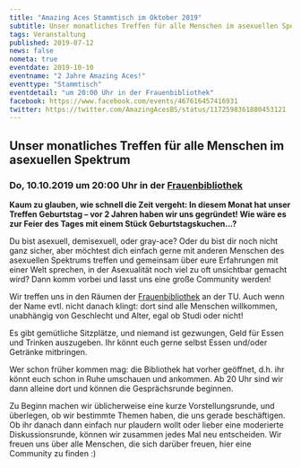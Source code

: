 ```yaml
---
title: "Amazing Aces Stammtisch im Oktober 2019"
subtitle: Unser monatliches Treffen für alle Menschen im asexuellen Spektrum
tags: Veranstaltung
published: 2019-07-12
news: false
nometa: true
eventdate: 2019-10-10
eventname: "2 Jahre Amazing Aces!"
eventtype: "Stammtisch"
eventdetail: "um 20:00 Uhr in der Frauenbibliothek"
facebook: https://www.facebook.com/events/467616457416931
twitter: https://twitter.com/AmazingAcesBS/status/1172598361880453121
---
```


## Unser monatliches Treffen für alle Menschen im asexuellen Spektrum

### Do, 10.10.2019 um 20:00 Uhr in der [Frauenbibliothek](https://www.frauenbib-bs.de)

**Kaum zu glauben, wie schnell die Zeit vergeht: In diesem Monat hat unser Treffen Geburtstag – vor 2 Jahren haben wir uns gegründet! Wie wäre es zur Feier des Tages mit einem Stück Geburtstagskuchen...?**

Du bist asexuell, demisexuell, oder gray-ace?
Oder du bist dir noch nicht ganz sicher, aber möchtest dich einfach gerne mit anderen Menschen des asexuellen Spektrums treffen und gemeinsam über eure Erfahrungen mit einer Welt sprechen, in der Asexualität noch viel zu oft unsichtbar gemacht wird?
Dann komm vorbei und lasst uns eine große Community werden!

Wir treffen uns in den Räumen der [Frauenbibliothek](https://www.frauenbib-bs.de) an der TU. Auch wenn der Name evtl. nicht danach klingt: dort sind alle Menschen willkommen, unabhängig von Geschlecht und Alter, egal ob Studi oder nicht!

Es gibt gemütliche Sitzplätze, und niemand ist gezwungen, Geld für Essen und Trinken auszugeben. Ihr könnt euch gerne selbst Essen und/oder Getränke mitbringen.

Wer schon früher kommen mag: die Bibliothek hat vorher geöffnet, d.h. ihr könnt euch schon in Ruhe umschauen und ankommen. Ab 20 Uhr sind wir dann alleine dort und können die Gesprächsrunde beginnen.

Zu Beginn machen wir üblicherweise eine kurze Vorstellungsrunde, und überlegen, ob wir bestimmte Themen haben, die uns gerade beschäftigen.
Ob ihr danach dann einfach nur plaudern wollt oder lieber eine moderierte Diskussionsrunde, können wir zusammen jedes Mal neu entscheiden. Wir freuen uns über alle Menschen, die sich darüber freuen, hier eine Community zu finden :)
